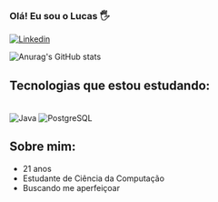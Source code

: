 ### Olá! Eu sou o Lucas 🖐️
[![Linkedin](https://img.shields.io/badge/LinkedIn-0077B5?style=for-the-badge&logo=linkedin&logoColor=white)](www.linkedin.com/in/lucassouzarebouças)

![Anurag's GitHub stats](https://github-readme-stats.vercel.app/api?username=lucassreboucas&show_icons=true&theme=radical)

## Tecnologias que estou estudando:
<div style="display: inline_block"><br/>
  <img align="center" alt="Java" src="https://img.shields.io/badge/Java-ED8B00?style=for-the-badge&logo=openjdk&logoColor=white">
  <img align="center" alt="PostgreSQL" src="https://img.shields.io/badge/PostgreSQL-316192?style=for-the-badge&logo=postgresql&logoColor=white">
</div>

## Sobre mim:
- 21 anos
- Estudante de Ciência da Computação
- Buscando me aperfeiçoar
